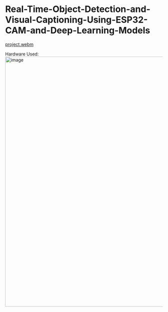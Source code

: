 ﻿# Real-Time-Object-Detection-and-Visual-Captioning-Using-ESP32-CAM-and-Deep-Learning-Models

[project.webm](https://github.com/user-attachments/assets/b31223e2-6870-41a1-896c-ea7889355188)

Hardware Used:
<img width="800" height="800" alt="image" src="https://github.com/user-attachments/assets/9d364a72-7fa3-4f99-85be-979d1abfb17b" />



